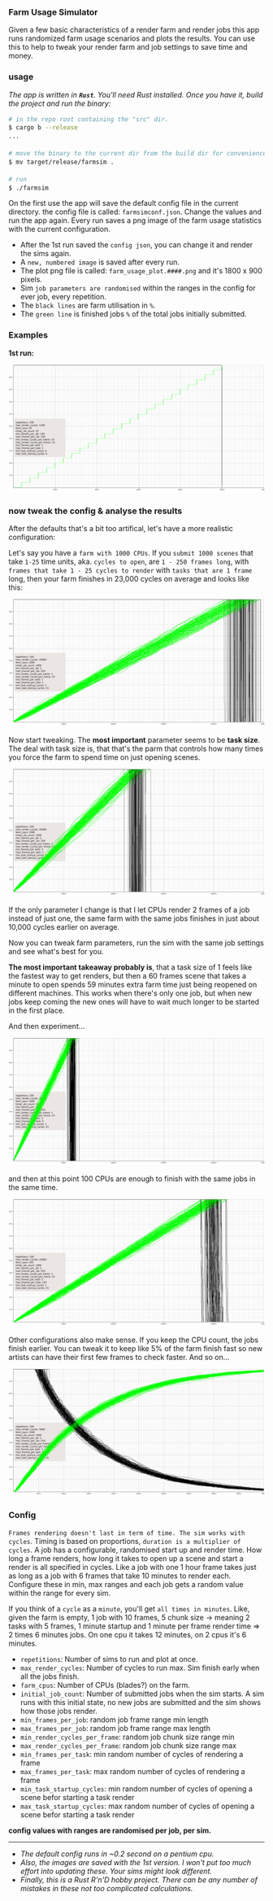 ### Farm Usage Simulator

Given a few basic characteristics of a render farm and render jobs this app runs randomized farm usage scenarios and plots the results. You can use this to help to tweak your render farm and job settings to save time and money.

### usage

*The app is written in **`Rust`**. You'll need Rust installed. Once you have it, build the project and run the binary:*

```bash
# in the repo root containing the "src" dir.
$ cargo b --release
...

# move the binary to the current dir from the build dir for convenience...
$ mv target/release/farmsim .

# run
$ ./farmsim
```

On the first use the app will save the default config file in the current directory. the config file is called: `farmsimconf.json`. Change the values and run the app again. Every run saves a png image of the farm usage statistics with the current configuration.

- After the 1st run saved the `config json`, you can change it and render the sims again.
- A `new, numbered image` is saved after every run.
- The plot png file is called: `farm_usage_plot.####.png` and it's 1800 x 900 pixels.
- Sim `job parameters are randomised` within the ranges in the config for ever job, every repetition.
- The `black lines` are farm utilisation in `%`.
- The `green line` is finished jobs `%` of the total jobs initially submitted.

### Examples

**1st run:**

![default config](/example_renders/farm_usage_plot.0001.png?raw=true "default config")

### now tweak the config & analyse the results

After the defaults that's a bit too artifical, let's have a more realistic configuration:

Let's say you have a `farm with 1000 CPUs`. If you `submit 1000 scenes` that take `1-25` time units, aka. `cycles to open`, are `1 - 250 frames long`, with `frames that take 1 - 25 cycles to render` with `tasks that are 1 frame` long, then your farm finishes in 23,000 cycles on average and looks like this:

![sim plot](/example_renders/farm_usage_plot.0002.png?raw=true "sim plot")

Now start tweaking. The **most important** parameter seems to be **task size**. The deal with task size is, that that's the parm that controls how many times you force the farm to spend time on just opening scenes.

![sim plot](/example_renders/farm_usage_plot.0003.png?raw=true "sim plot")

If the only parameter I change is that I let CPUs render 2 frames of a job instead of just one, the same farm with the same jobs finishes in just about 10,000 cycles earlier on average.

Now you can tweak farm parameters, run the sim with the same job settings and see what's best for you.

**The most important takeaway probably is**, that a task size of 1 feels like the fastest way to get renders, but then a 60 frames scene that takes a minute to open spends 59 minutes extra farm time just being reopened on different machines. This works when there's only one job, but when new jobs keep coming the new ones will have to wait much longer to be started in the first place.

And then experiment...

![sim plot](/example_renders/farm_usage_plot.0004.png?raw=true "sim plot")

and then at this point 100 CPUs are enough to finish with the same jobs in the same time.

![sim plot](/example_renders/farm_usage_plot.0005.png?raw=true "sim plot")

Other configurations also make sense. If you keep the CPU count, the jobs finish earlier. You can tweak it to keep like 5% of the farm finish fast so new artists can have their first few frames to check faster. And so on...

![sim plot](/example_renders/farm_usage_plot.0006.png?raw=true "sim plot")

### Config

`Frames rendering doesn't last in term of time. The sim works with cycles`. Timing is based on proportions, `duration is a multiplier of cycles`. A job has a configurable, randomised start up and render time. How long a frame renders, how long it takes to open up a scene and start a render is all specified in cycles. Like a job with one 1 hour frame takes just as long as a job with 6 frames that take 10 minutes to render each. Configure these in min, max ranges and each job gets a random value within the range for every sim.

If you think of a `cycle` as a `minute`, you'll get `all times in minutes`. Like, given the farm is empty, 1 job with 10 frames, 5 chunk size -> meaning 2 tasks with 5 frames, 1 minute startup and 1 minute per frame render time => 2 times 6 minutes jobs. On one cpu it takes 12 minutes, on 2 cpus it's 6 minutes.

- `repetitions`: Number of sims to run and plot at once.
- `max_render_cycles`: Number of cycles to run max. Sim finish early when all the jobs finish.
- `farm_cpus`: Number of CPUs (blades?) on the farm.
- `initial_job_count`: Number of submitted jobs when the sim starts. A sim runs with this initial state, no new jobs are submitted and the sim shows how those jobs render.
- `min_frames_per_job`: random job frame range min length
- `max_frames_per_job`: random job frame range max length
- `min_render_cycles_per_frame`: random job chunk size range min
- `max_render_cycles_per_frame`: random job chunk size range max
- `min_frames_per_task`: min random number of cycles of rendering a frame
- `max_frames_per_task`: max random number of cycles of rendering a frame
- `min_task_startup_cycles`: min random number of cycles of opening a scene befor starting a task render
- `max_task_startup_cycles`: max random number of cycles of opening a scene befor starting a task render

**config values with ranges are randomised per job, per sim.**

***

- *The default config runs in ~0.2 second on a pentium cpu.*
- *Also, the images are saved with the 1st version. I won't put too much effort into updating these. Your sims might look different.*
- *Finally, this is a Rust R'n'D hobby project. There can be any number of mistakes in these not too complicated calculations.*
